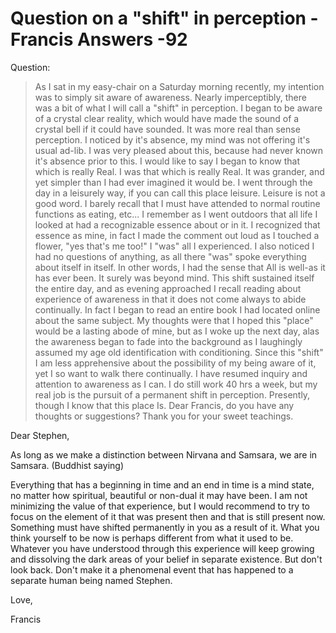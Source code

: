 # Question on a "shift" in perception - Francis Answers -92

Question:

>As I sat in my easy-chair on a Saturday morning recently, my intention was to simply sit aware of awareness. Nearly imperceptibly, there was a bit of what I will call a "shift" in perception. I began to be aware of a crystal clear reality, which would have made the sound of a crystal bell if it could have sounded. It was more real than sense perception. I noticed by it's absence, my mind was not offering it's usual ad-lib. I was very pleased about this, because had never known it's absence prior to this. I would like to say I began to know that which is really Real. I was that which is really Real. It was grander, and yet simpler than I had ever imagined it would be. I went through the day in a leisurely way, if you can call this place leisure. Leisure is not a good word. I barely recall that I must have attended to normal routine functions as eating, etc... I remember as I went outdoors that all life I looked at had a recognizable essence about or in it. I recognized that essence as mine, in fact I made the comment out loud as I touched a flower, "yes that's me too!" I "was" all I experienced. I also noticed I had no questions of anything, as all there "was" spoke everything about itself in itself. In other words, I had the sense that All is well-as it has ever been. It surely was beyond mind. This shift sustained itself the entire day, and as evening approached I recall reading about experience of awareness in that it does not come always to abide continually. In fact I began to read an entire book I had located online about the same subject. My thoughts were that I hoped this "place" would be a lasting abode of mine, but as I woke up the next day, alas the awareness began to fade into the background as I laughingly assumed my age old identification with conditioning. Since this "shift" I am less apprehensive about the possibility of my being aware of it, yet I so want to walk there continually. I have resumed inquiry and attention to awareness as I can. I do still work 40 hrs a week, but my real job is the pursuit of a permanent shift in perception. Presently, though I know that this place Is. Dear Francis, do you have any thoughts or suggestions? Thank you for your sweet teachings.

Dear Stephen,

As long as we make a distinction between Nirvana and Samsara, we are in Samsara. (Buddhist saying)

Everything that has a beginning in time and an end in time is a mind state, no matter how spiritual, beautiful or non-dual it may have been. I am not minimizing the value of that experience, but I would recommend to try to focus on the element of it that was present then and that is still present now. Something must have shifted permanently in you as a result of it. What you think yourself to be now is perhaps different from what it used to be. Whatever you have understood through this experience will keep growing and dissolving the dark areas of your belief in separate existence. But don't look back. Don't make it a phenomenal event that has happened to a separate human being named Stephen.

Love,

Francis

